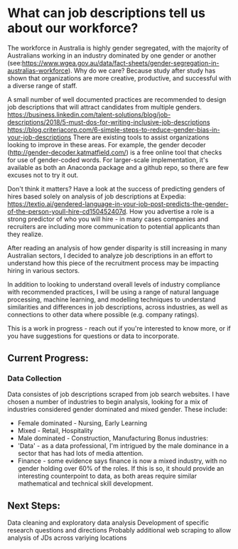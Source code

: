 # What can job descriptions tell us about our workforce?

The workforce in Australia is highly gender segregated, with the majority of Australians working in an industry dominated by one gender or another (see:https://www.wgea.gov.au/data/fact-sheets/gender-segregation-in-australias-workforce). Why do we care? Because study after study has shown that organizations are more creative, productive, and successful with a diverse range of staff.

A small number of well documented practices are recommended to design job descriptions that will attract candidates from multiple genders.
https://business.linkedin.com/talent-solutions/blog/job-descriptions/2018/5-must-dos-for-writing-inclusive-job-descriptions
https://blog.criteriacorp.com/6-simple-steps-to-reduce-gender-bias-in-your-job-descriptions
There are existing tools to assist organizations looking to improve in these areas. For example, the gender decoder (http://gender-decoder.katmatfield.com/) is a free online tool that checks for use of gender-coded words. For larger-scale implementation, it's available as both an Anaconda package and a github repo, so there are few excuses not to try it out.

Don't think it matters? Have a look at the success of predicting genders of hires based solely on analysis of job descriptions at Expedia: https://textio.ai/gendered-language-in-your-job-post-predicts-the-gender-of-the-person-youll-hire-cd150452407d. How you advertise a role is a strong predictor of who you will hire - in many cases companies and recruiters are including more communication to potential applicants than they realize.

After reading an analysis of how gender disparity is still increasing in many Australian sectors, I decided to analyze job descriptions in an effort to understand how this piece of the recruitment process may be impacting hiring in various sectors.

In addition to looking to understand overall levels of industry compliance with recommended practices, I will be using a range of natural language processing, machine learning, and modelling techniques to understand similarities and differences in job descriptions, across industries, as well as connections to other data where possible (e.g. company ratings).

This is a work in progress - reach out if you're interested to know more, or if you have suggestions for questions or data to incorporate.

## Current Progress:
### Data Collection
Data consistes of job descriptions scraped from job search websites. I have chosen a number of industries to begin analysis, looking for a mix of industries considered gender dominated and mixed gender. These include:
* Female dominated - Nursing, Early Learning
* Mixed - Retail, Hospitality
* Male dominated - Construction, Manufacturing
Bonus industries: 
* 'Data' - as a data professional, I'm intrigued by the male dominance in a sector that has had lots of media attention.
* Finance - some evidence says finance is now a mixed industry, with no gender holding over 60% of the roles. If this is so, it should provide an interesting counterpoint to data, as both areas require similar mathematical and technical skill development.

## Next Steps:
Data cleaning and exploratory data analysis
Development of specific research questions and directions
Probably additional web scraping to allow analysis of JDs across variying locations
